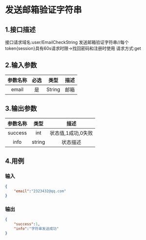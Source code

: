 # 发送邮箱验证字符串

## 1.接口描述

接口请求域名:user/EmailCheckString
发送邮箱验证字符串//每个token{session}具有60s请求时限->找回密码和注册时使用
请求方式:get

## 2.输入参数

| 参数名称  | 必选  |  类型  |         描述         |
| :-------: | :---: | :----: | :------------------: |
|  email  |  是   | String | 邮箱 |

## 3.输出参数

| 参数名称 |  类型  |        描述        |
| :------: | :----: | :----------------: |
| success | int | 状态值,1成功,0失败 |
| info | string | 状态描述 |

## 4.用例

### 输入

```json
{
    "email":"2323432@qq.com"
}
```

### 输出

```json
{
    "success":1,
    "info":"字符串发送成功"
}
```
